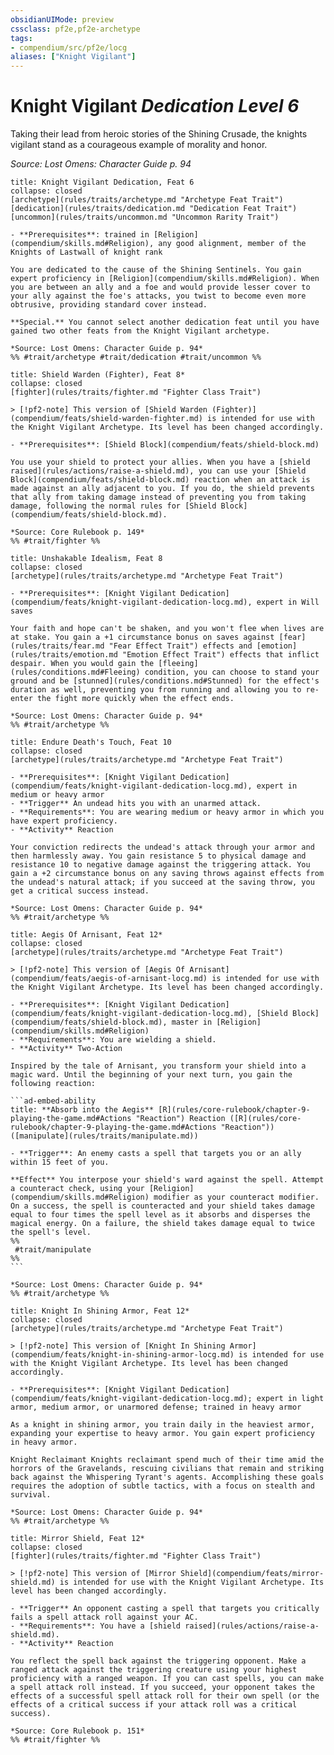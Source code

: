 ```yaml
---
obsidianUIMode: preview
cssclass: pf2e,pf2e-archetype
tags:
- compendium/src/pf2e/locg
aliases: ["Knight Vigilant"]
---
```

# Knight Vigilant *Dedication Level 6*  

Taking their lead from heroic stories of the Shining Crusade, the knights vigilant stand as a courageous example of morality and honor.

*Source: Lost Omens: Character Guide p. 94*

```ad-embed-feat
title: Knight Vigilant Dedication, Feat 6
collapse: closed
[archetype](rules/traits/archetype.md "Archetype Feat Trait")  [dedication](rules/traits/dedication.md "Dedication Feat Trait")  [uncommon](rules/traits/uncommon.md "Uncommon Rarity Trait")  

- **Prerequisites**: trained in [Religion](compendium/skills.md#Religion), any good alignment, member of the Knights of Lastwall of knight rank

You are dedicated to the cause of the Shining Sentinels. You gain expert proficiency in [Religion](compendium/skills.md#Religion). When you are between an ally and a foe and would provide lesser cover to your ally against the foe's attacks, you twist to become even more obtrusive, providing standard cover instead.

**Special.** You cannot select another dedication feat until you have gained two other feats from the Knight Vigilant archetype.

*Source: Lost Omens: Character Guide p. 94*  
%% #trait/archetype #trait/dedication #trait/uncommon %%
```  

```ad-embed-feat
title: Shield Warden (Fighter), Feat 8*
collapse: closed
[fighter](rules/traits/fighter.md "Fighter Class Trait")  

> [!pf2-note] This version of [Shield Warden (Fighter)](compendium/feats/shield-warden-fighter.md) is intended for use with the Knight Vigilant Archetype. Its level has been changed accordingly.

- **Prerequisites**: [Shield Block](compendium/feats/shield-block.md)

You use your shield to protect your allies. When you have a [shield raised](rules/actions/raise-a-shield.md), you can use your [Shield Block](compendium/feats/shield-block.md) reaction when an attack is made against an ally adjacent to you. If you do, the shield prevents that ally from taking damage instead of preventing you from taking damage, following the normal rules for [Shield Block](compendium/feats/shield-block.md).

*Source: Core Rulebook p. 149*  
%% #trait/fighter %%
```  

```ad-embed-feat
title: Unshakable Idealism, Feat 8
collapse: closed
[archetype](rules/traits/archetype.md "Archetype Feat Trait")  

- **Prerequisites**: [Knight Vigilant Dedication](compendium/feats/knight-vigilant-dedication-locg.md), expert in Will saves

Your faith and hope can't be shaken, and you won't flee when lives are at stake. You gain a +1 circumstance bonus on saves against [fear](rules/traits/fear.md "Fear Effect Trait") effects and [emotion](rules/traits/emotion.md "Emotion Effect Trait") effects that inflict despair. When you would gain the [fleeing](rules/conditions.md#Fleeing) condition, you can choose to stand your ground and be [stunned](rules/conditions.md#Stunned) for the effect's duration as well, preventing you from running and allowing you to re-enter the fight more quickly when the effect ends.

*Source: Lost Omens: Character Guide p. 94*  
%% #trait/archetype %%
```  

```ad-embed-feat
title: Endure Death's Touch, Feat 10
collapse: closed
[archetype](rules/traits/archetype.md "Archetype Feat Trait")  

- **Prerequisites**: [Knight Vigilant Dedication](compendium/feats/knight-vigilant-dedication-locg.md), expert in medium or heavy armor
- **Trigger** An undead hits you with an unarmed attack.
- **Requirements**: You are wearing medium or heavy armor in which you have expert proficiency.
- **Activity** Reaction

Your conviction redirects the undead's attack through your armor and then harmlessly away. You gain resistance 5 to physical damage and resistance 10 to negative damage against the triggering attack. You gain a +2 circumstance bonus on any saving throws against effects from the undead's natural attack; if you succeed at the saving throw, you get a critical success instead.

*Source: Lost Omens: Character Guide p. 94*  
%% #trait/archetype %%
```  

````ad-embed-feat
title: Aegis Of Arnisant, Feat 12*
collapse: closed
[archetype](rules/traits/archetype.md "Archetype Feat Trait")  

> [!pf2-note] This version of [Aegis Of Arnisant](compendium/feats/aegis-of-arnisant-locg.md) is intended for use with the Knight Vigilant Archetype. Its level has been changed accordingly.

- **Prerequisites**: [Knight Vigilant Dedication](compendium/feats/knight-vigilant-dedication-locg.md), [Shield Block](compendium/feats/shield-block.md), master in [Religion](compendium/skills.md#Religion)
- **Requirements**: You are wielding a shield.
- **Activity** Two-Action

Inspired by the tale of Arnisant, you transform your shield into a magic ward. Until the beginning of your next turn, you gain the following reaction:

```ad-embed-ability
title: **Absorb into the Aegis** [R](rules/core-rulebook/chapter-9-playing-the-game.md#Actions "Reaction") Reaction ([R](rules/core-rulebook/chapter-9-playing-the-game.md#Actions "Reaction")) ([manipulate](rules/traits/manipulate.md))

- **Trigger**: An enemy casts a spell that targets you or an ally within 15 feet of you.

**Effect** You interpose your shield's ward against the spell. Attempt a counteract check, using your [Religion](compendium/skills.md#Religion) modifier as your counteract modifier. On a success, the spell is counteracted and your shield takes damage equal to four times the spell level as it absorbs and disperses the magical energy. On a failure, the shield takes damage equal to twice the spell's level.  
%%
 #trait/manipulate 
%%
```

*Source: Lost Omens: Character Guide p. 94*  
%% #trait/archetype %%
````  

```ad-embed-feat
title: Knight In Shining Armor, Feat 12*
collapse: closed
[archetype](rules/traits/archetype.md "Archetype Feat Trait")  

> [!pf2-note] This version of [Knight In Shining Armor](compendium/feats/knight-in-shining-armor-locg.md) is intended for use with the Knight Vigilant Archetype. Its level has been changed accordingly.

- **Prerequisites**: [Knight Vigilant Dedication](compendium/feats/knight-vigilant-dedication-locg.md); expert in light armor, medium armor, or unarmored defense; trained in heavy armor

As a knight in shining armor, you train daily in the heaviest armor, expanding your expertise to heavy armor. You gain expert proficiency in heavy armor.

Knight Reclaimant Knights reclaimant spend much of their time amid the horrors of the Gravelands, rescuing civilians that remain and striking back against the Whispering Tyrant's agents. Accomplishing these goals requires the adoption of subtle tactics, with a focus on stealth and survival.

*Source: Lost Omens: Character Guide p. 94*  
%% #trait/archetype %%
```  

```ad-embed-feat
title: Mirror Shield, Feat 12*
collapse: closed
[fighter](rules/traits/fighter.md "Fighter Class Trait")  

> [!pf2-note] This version of [Mirror Shield](compendium/feats/mirror-shield.md) is intended for use with the Knight Vigilant Archetype. Its level has been changed accordingly.

- **Trigger** An opponent casting a spell that targets you critically fails a spell attack roll against your AC.
- **Requirements**: You have a [shield raised](rules/actions/raise-a-shield.md).
- **Activity** Reaction

You reflect the spell back against the triggering opponent. Make a ranged attack against the triggering creature using your highest proficiency with a ranged weapon. If you can cast spells, you can make a spell attack roll instead. If you succeed, your opponent takes the effects of a successful spell attack roll for their own spell (or the effects of a critical success if your attack roll was a critical success).

*Source: Core Rulebook p. 151*  
%% #trait/fighter %%
```